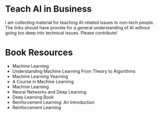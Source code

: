# Teach AI in Business
I am collecting material for teaching AI-related issues to non-tech people. The links should have provide for a general understanding of AI without going too deep into technical issues. Please contribute! 

# Book Resources

- Machine Learning
- Understanding Machine Learning From Theory to Algorithms
- Machine Learning Yearning
- A Course in Machine Learning
- Machine Learning
- Neural Networks and Deep Learning
- Deep Learning Book
- Reinforcement Learning: An Introduction
- Reinforcement Learning
